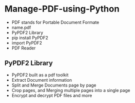 # Manage-PDF-using-Python

-   PDF stands for Portable Document Formate
-   name.pdf
-   PyPDF2 Library
-   pip install PyPDF2
-   import PyPDF2
-   PDF Reader

## PyPDF2 Library
-   PyPDF2 built as a pdf toolkit
-   Extract Document information
-   Split and Merge Documents page by page
-   Crop pages, and Merging multiple pages into a single page
-   Encrypt and decrypt PDF files and more
